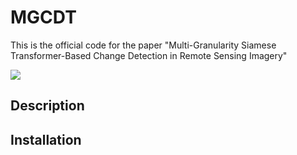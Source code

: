 # MGCDT

This is the official code for the paper "Multi-Granularity Siamese Transformer-Based Change Detection in Remote Sensing Imagery"

![](https://github.com/SONGLEI-arch/MGCDT/tree/main/pictures/network.jpg)

## Description



## Installation

